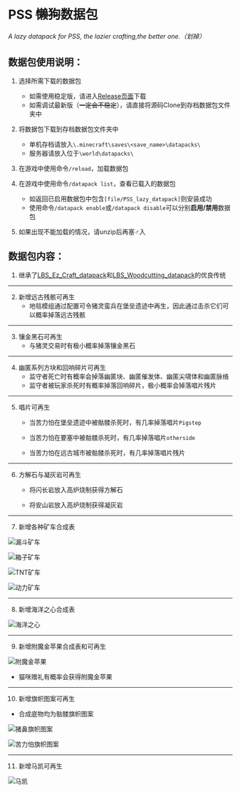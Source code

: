 # PSS ~~懒狗~~数据包
###### A lazy datapack for PSS, the lazier crafting,the better one.（划掉）

## 数据包使用说明：
1. 选择所需下载的数据包  
   - 如需使用稳定版，请进入[Release页面](https://github.com/DreamingLri/PSS_lazy_datapack/releases)下载  
   - 如需调试最新版（~~一定会不稳定~~），请直接将源码Clone到存档数据包文件夹中  

2. 将数据包下载到存档数据包文件夹中  
   - 单机存档请放入`\.minecraft\saves\<save_name>\datapacks\`  
   - 服务器请放入位于`\world\datapacks\`  

3. 在游戏中使用命令`/reload`，加载数据包  

4. 在游戏中使用命令`/datapack list`，查看已载入的数据包  
   - 如返回已启用数据包中包含`[file/PSS_lazy_datapack]`则安装成功  
   - 使用命令`/datapack enable`或`/datapack disable`可以分别**启用/禁用**数据包  

5. 如果出现不能加载的情况，请unzip后再塞♂入

## 数据包内容：
1. 继承了[LBS_Ez_Craft_datapack](https://github.com/Sinbing/LBS_Ez_Craft_datapack/)和[LBS_Woodcutting_datapack](https://github.com/Sinbing/LBS_Woodcutting_datapack/)的优良传统

---

2. 新增远古残骸可再生
   - 地毯模组通过配置可令猪灵蛮兵在堡垒遗迹中再生，因此通过击杀它们可以概率掉落远古残骸

---

3. 镶金黑石可再生
   - 与猪灵交易时有极小概率掉落镶金黑石

---

4. 幽匿系列方块和回响碎片可再生
   - 监守者死亡时有概率会掉落幽匿块、幽匿催发体、幽匿尖啸体和幽匿脉络
   - 监守者被玩家杀死时有概率掉落回响碎片，极小概率会掉落唱片残片

---

5. 唱片可再生
   - 当苦力怕在堡垒遗迹中被骷髅杀死时，有几率掉落唱片`Pigstep`

   - 当苦力怕在要塞中被骷髅杀死时，有几率掉落唱片`otherside`

   - 当苦力怕在远古城市被骷髅杀死时，有几率掉落唱片残片

---

6. 方解石与凝灰岩可再生
   - 将闪长岩放入高炉烧制获得方解石

   - 将安山岩放入高炉烧制获得凝灰岩

---

7. 新增各种矿车合成表

 ![漏斗矿车](https://s2.loli.net/2022/04/08/XV8qa7nrNBWhGC3.png)  

 ![箱子矿车](https://s2.loli.net/2022/04/08/rA1EG3ZSn7tV2Ig.png)   

 ![TNT矿车](https://s2.loli.net/2022/04/08/F6KIyLtTEurX4gD.png)  

 ![动力矿车](https://s2.loli.net/2022/04/08/1r97ynV38FlvJiM.png)  

---

8. 新增海洋之心合成表

 ![海洋之心](https://s2.loli.net/2022/04/08/x8UiaWQnDAKm7eS.png)

---

9. 新增附魔金苹果合成表和可再生

 ![附魔金苹果](https://s2.loli.net/2022/04/08/QJ7W6grIZt5yzq2.png)

 - 猫咪赠礼有概率会获得附魔金苹果

---

10. 新增旗帜图案可再生

 - 合成底物均为骷髅旗帜图案

 ![猪鼻旗帜图案](https://s2.loli.net/2022/04/09/mlvZd8uABjDQGxE.png)

 ![苦力怕旗帜图案](https://s2.loli.net/2022/04/09/tdVsP1BHYwm7ruQ.png)

---

11. 新增马凯可再生

 ![马凯](https://s2.loli.net/2024/07/29/5gaykKIJUr3YXC7.png)